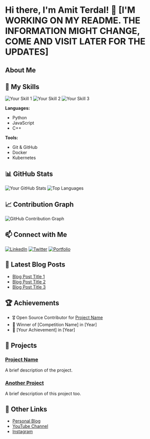 # Hi there, I'm Amit Terdal! 👋 [I'M WORKING ON MY README. THE INFORMATION MIGHT CHANGE, COME AND VISIT LATER FOR THE UPDATES]


## About Me



## 🚀 My Skills

![Your Skill 1](https://img.shields.io/badge/Skill1-Important-?style=flat&logo=YourLogo&logoColor=white)
![Your Skill 2](https://img.shields.io/badge/Skill2-Important-?style=flat&logo=YourLogo&logoColor=white)
![Your Skill 3](https://img.shields.io/badge/Skill3-Important-?style=flat&logo=YourLogo&logoColor=white)

**Languages:**
- Python
- JavaScript
- C++

**Tools:**
- Git & GitHub
- Docker
- Kubernetes

## 📊 GitHub Stats

![Your GitHub Stats](https://github-readme-stats.vercel.app/api?username=YourUsername&show_icons=true&theme=radical)
![Top Languages](https://github-readme-stats.vercel.app/api/top-langs/?username=YourUsername&layout=compact&theme=radical)

## 📈 Contribution Graph

![GitHub Contribution Graph](https://github.com/YourUsername/github-readme-activity-graph)

## 📫 Connect with Me

[![LinkedIn](https://img.shields.io/badge/LinkedIn-Important-?style=flat&logo=linkedin&logoColor=white)](https://www.linkedin.com/in/yourprofile)
[![Twitter](https://img.shields.io/badge/Twitter-Important-?style=flat&logo=twitter&logoColor=white)](https://twitter.com/yourhandle)
[![Portfolio](https://img.shields.io/badge/Portfolio-Important-?style=flat&logo=About.me&logoColor=white)](https://yourportfolio.com)

## 📝 Latest Blog Posts

- [Blog Post Title 1](https://yourblog.com/post1)
- [Blog Post Title 2](https://yourblog.com/post2)
- [Blog Post Title 3](https://yourblog.com/post3)

## 🏆 Achievements

- 🎖️ Open Source Contributor for [Project Name](https://github.com/project)
- 🥇 Winner of [Competition Name] in [Year]
- 🏅 [Your Achievement] in [Year]

## 🎨 Projects

### [Project Name](https://github.com/yourusername/project)
A brief description of the project.

### [Another Project](https://github.com/yourusername/anotherproject)
A brief description of this project too.

## 🔗 Other Links

- [Personal Blog](https://yourblog.com)
- [YouTube Channel](https://youtube.com/yourchannel)
- [Instagram](https://instagram.com/yourhandle)
